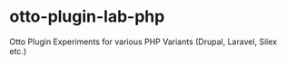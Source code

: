 # otto-plugin-lab-php
Otto Plugin Experiments for various PHP Variants (Drupal, Laravel, Silex etc.)
